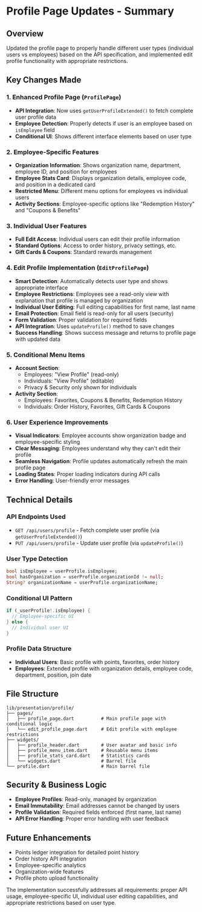 # Profile Page Updates - Summary

## Overview
Updated the profile page to properly handle different user types (individual users vs employees) based on the API specification, and implemented edit profile functionality with appropriate restrictions.

## Key Changes Made

### 1. **Enhanced Profile Page (`ProfilePage`)**
- **API Integration**: Now uses `getUserProfileExtended()` to fetch complete user profile data
- **Employee Detection**: Properly detects if user is an employee based on `isEmployee` field
- **Conditional UI**: Shows different interface elements based on user type

### 2. **Employee-Specific Features**
- **Organization Information**: Shows organization name, department, employee ID, and position for employees
- **Employee Stats Card**: Displays organization details, employee code, and position in a dedicated card
- **Restricted Menu**: Different menu options for employees vs individual users
- **Activity Sections**: Employee-specific options like "Redemption History" and "Coupons & Benefits"

### 3. **Individual User Features**
- **Full Edit Access**: Individual users can edit their profile information
- **Standard Options**: Access to order history, privacy settings, etc.
- **Gift Cards & Coupons**: Standard rewards management

### 4. **Edit Profile Implementation (`EditProfilePage`)**
- **Smart Detection**: Automatically detects user type and shows appropriate interface
- **Employee Restrictions**: Employees see a read-only view with explanation that profile is managed by organization
- **Individual User Editing**: Full editing capabilities for first name, last name
- **Email Protection**: Email field is read-only for all users (security)
- **Form Validation**: Proper validation for required fields
- **API Integration**: Uses `updateProfile()` method to save changes
- **Success Handling**: Shows success message and returns to profile page with updated data

### 5. **Conditional Menu Items**
- **Account Section**: 
  - Employees: "View Profile" (read-only)
  - Individuals: "View Profile" (editable)
  - Privacy & Security only shown for individuals
- **Activity Section**:
  - Employees: Favorites, Coupons & Benefits, Redemption History
  - Individuals: Order History, Favorites, Gift Cards & Coupons

### 6. **User Experience Improvements**
- **Visual Indicators**: Employee accounts show organization badge and employee-specific styling
- **Clear Messaging**: Employees understand why they can't edit their profile
- **Seamless Navigation**: Profile updates automatically refresh the main profile page
- **Loading States**: Proper loading indicators during API calls
- **Error Handling**: User-friendly error messages

## Technical Details

### API Endpoints Used
- `GET /api/users/profile` - Fetch complete user profile (via `getUserProfileExtended()`)
- `PUT /api/users/profile` - Update user profile (via `updateProfile()`)

### User Type Detection
```dart
bool isEmployee = userProfile.isEmployee;
bool hasOrganization = userProfile.organizationId != null;
String? organizationName = userProfile.organizationName;
```

### Conditional UI Pattern
```dart
if (_userProfile!.isEmployee) {
  // Employee-specific UI
} else {
  // Individual user UI
}
```

### Profile Data Structure
- **Individual Users**: Basic profile with points, favorites, order history
- **Employees**: Extended profile with organization details, employee code, department, position, join date

## File Structure
```
lib/presentation/profile/
├── pages/
│   ├── profile_page.dart          # Main profile page with conditional logic
│   └── edit_profile_page.dart     # Edit profile with employee restrictions
├── widgets/
│   ├── profile_header.dart        # User avatar and basic info
│   ├── profile_menu_item.dart     # Reusable menu items
│   ├── profile_stats_card.dart    # Statistics cards
│   └── widgets.dart               # Barrel file
└── profile.dart                   # Main barrel file
```

## Security & Business Logic
- **Employee Profiles**: Read-only, managed by organization
- **Email Immutability**: Email addresses cannot be changed by users
- **Profile Validation**: Required fields enforced (first name, last name)
- **API Error Handling**: Proper error handling with user feedback

## Future Enhancements
- Points ledger integration for detailed point history
- Order history API integration
- Employee-specific analytics
- Organization-wide features
- Profile photo upload functionality

The implementation successfully addresses all requirements: proper API usage, employee-specific UI, individual user editing capabilities, and appropriate restrictions based on user type.
